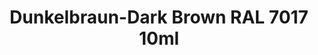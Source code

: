 ---
layout: product
title: "Dunkelbraun-Dark Brown RAL 7017  10ml"
price: "330" 
desc: "Acrylic Laquer 10mL"
img_path: "/assets/img/RC056.jpg"
brand: "AK "
available: false
special_offer: false
new: false
soon: false
cat: "020000"
subcat: "020200"
subsubcat: "020201"
sifra: "RC056"
popular: false
---